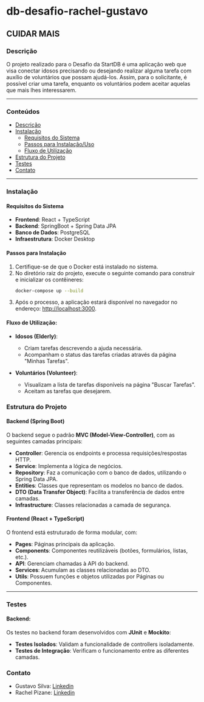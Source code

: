 # db-desafio-rachel-gustavo

## CUIDAR MAIS

### Descrição
O projeto realizado para o Desafio da StartDB é uma aplicação web que visa conectar idosos precisando ou desejando realizar alguma tarefa com auxílio de voluntários que possam ajudá-los. Assim, para o solicitante, é possível criar uma tarefa, enquanto os voluntários podem aceitar aquelas que mais lhes interessarem.

---

### Conteúdos
- [Descrição](#descrição)
- [Instalação](#instalação)
  - [Requisitos do Sistema](#requisitos-do-sistema)
  - [Passos para Instalação/Uso](#passos-para-instalação)
  - [Fluxo de Utilização](#fluxo-de-utilização)
- [Estrutura do Projeto](#estrutura-do-projeto)
- [Testes](#testes)
- [Contato](#contato)

---

### Instalação

#### Requisitos do Sistema
- **Frontend**: React + TypeScript  
- **Backend**: SpringBoot + Spring Data JPA  
- **Banco de Dados**: PostgreSQL  
- **Infraestrutura**: Docker Desktop  

#### Passos para Instalação
1. Certifique-se de que o Docker está instalado no sistema.  
2. No diretório raiz do projeto, execute o seguinte comando para construir e inicializar os contêineres:
   ```bash
   docker-compose up --build
   ```
3. Após o processo, a aplicação estará disponível no navegador no endereço:
[http://localhost:3000](http://localhost:3000).

#### Fluxo de Utilização:
- **Idosos (Elderly)**:
  - Criam tarefas descrevendo a ajuda necessária.
  - Acompanham o status das tarefas criadas através da página "Minhas Tarefas".

- **Voluntários (Volunteer)**:
  - Visualizam a lista de tarefas disponíveis na página "Buscar Tarefas".
  - Aceitam as tarefas que desejarem.

### Estrutura do Projeto

#### Backend (Spring Boot)
O backend segue o padrão **MVC (Model-View-Controller)**, com as seguintes camadas principais:
- **Controller**: Gerencia os endpoints e processa requisições/respostas HTTP.
- **Service**: Implementa a lógica de negócios.
- **Repository**: Faz a comunicação com o banco de dados, utilizando o Spring Data JPA.
- **Entities**: Classes que representam os modelos no banco de dados.
- **DTO (Data Transfer Object)**: Facilita a transferência de dados entre camadas.
- **Infrastructure**: Classes relacionadas a camada de segurança.

#### Frontend (React + TypeScript)
O frontend está estruturado de forma modular, com:
- **Pages**: Páginas principais da aplicação.
- **Components**: Componentes reutilizáveis (botões, formulários, listas, etc.).
- **API**: Gerenciam chamadas à API do backend.
- **Services**: Acumulam as classes relacionadas ao DTO.
- **Utils**: Possuem funções e objetos utilizadas por Páginas ou Componentes.

---

### Testes

#### Backend:
Os testes no backend foram desenvolvidos com **JUnit** e **Mockito**:
- **Testes Isolados**: Validam a funcionalidade de controllers isoladamente.
- **Testes de Integração**: Verificam o funcionamento entre as diferentes camadas.

### Contato
- Gustavo Silva: [Linkedin](https://www.linkedin.com/in/gusilvo/)
- Rachel Pizane: [Linkedin](https://www.linkedin.com/in/rachel-pizane/)
